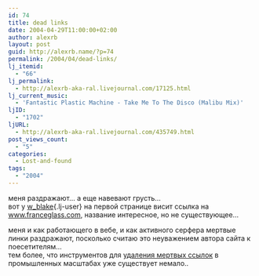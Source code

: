 ```yaml
---
id: 74
title: dead links
date: 2004-04-29T11:00:00+02:00
author: alexrb
layout: post
guid: http://alexrb.name/?p=74
permalink: /2004/04/dead-links/
lj_itemid:
  - "66"
lj_permalink:
  - http://alexrb-aka-ral.livejournal.com/17125.html
lj_current_music:
  - 'Fantastic Plastic Machine - Take Me To The Disco (Malibu Mix)'
ljID:
  - "1702"
ljURL:
  - http://alexrb-aka-ral.livejournal.com/435749.html
post_views_count:
  - "5"
categories:
  - Lost-and-found
tags:
  - "2004"
---
```

меня раздражают&#8230; а еще навевают грусть&#8230;  
вот у [w_blake](http://w_blake.livejournal.com/){.lj-user} на первой странице висит ссылка на www.franceglass.com, название интересное, но не существующее&#8230;

меня и как работающего в вебе, и как активного серфера мертвые линки раздражают, посколько считаю это неуважением автора сайта к поесетителям&#8230;  
тем более, что инструментов для [удаления мертвых ссылок](http://www.google.com/search?hl=en&lr=&ie=UTF-8&oe=UTF-8&q=%D0%BF%D1%80%D0%BE%D0%B3%D1%80%D0%B0%D0%BC%D0%BC%D0%B0+%D0%B4%D0%BB%D1%8F+%D1%83%D0%B4%D0%B0%D0%BB%D0%B5%D0%BD%D0%B8%D1%8F+%D0%BC%D0%B5%D1%80%D1%82%D0%B2%D1%8B%D1%85+%D1%81%D1%81%D1%8B%D0%BB%D0%BE%D0%BA&btnG=Search) в промышленных масштабах уже существует немало..